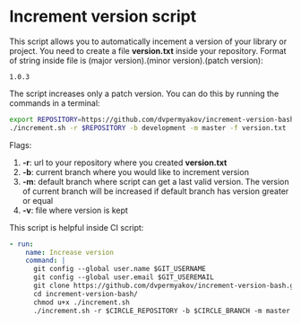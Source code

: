 # Increment version script

This script allows you to automatically incement a version of your library or project. 
You need to create a file **version.txt** inside your repository.
Format of string inside file is (major version).(minor version).(patch version):
```
1.0.3
```

The script increases only a patch version. You can do this by running the commands in a terminal:
```Bash
export REPOSITORY=https://github.com/dvpermyakov/increment-version-bash
./increment.sh -r $REPOSITORY -b development -m master -f version.txt
```

Flags:
1. **-r**: url to your repository where you created **version.txt**
2. **-b**: current branch where you would like to increment version
3. **-m**: default branch where script can get a last valid version. The version of current branch will be increased if default branch has version greater or equal
4. **-v**: file where version is kept

This script is helpful inside CI script:
```Yaml
- run:
    name: Increase version
    command: |
      git config --global user.name $GIT_USERNAME
      git config --global user.email $GIT_USEREMAIL
      git clone https://github.com/dvpermyakov/increment-version-bash.git
      cd increment-version-bash/
      chmod u+x ./increment.sh
      ./increment.sh -r $CIRCLE_REPOSITORY -b $CIRCLE_BRANCH -m master -f version.txt
```
